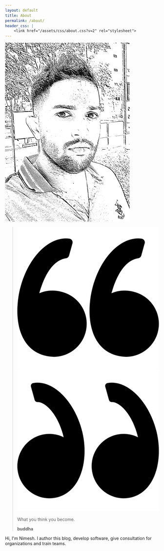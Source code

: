 ```yaml
---
layout: default
title: About
permalink: /about/
header_css: |
    <link href="/assets/css/about.css?v=2" rel="stylesheet">
---
```

<div class="about-header-container">
    <img class="about-me-pic" src="/assets/img/rsz_file_001.png" />
    <div class="about-me-contact">
        <blockquote class="quot-1 blockquote text-right">
        <img class="quot-mark-left" src="/assets/img/left-quote.png" />
        <img class="quot-mark-right" src="/assets/img/right-quotation-sign.png" />
            <p class="mb-0">What you think you become.</p>
            <footer class="blockquote-footer"><b>buddha</b></footer>
        </blockquote>
    </div>
</div>
<div class="about-intro-text">
 <p>Hi, I'm Nimesh. I author this blog, develop software, give consultation for organizations and train teams.</p>
</div>
